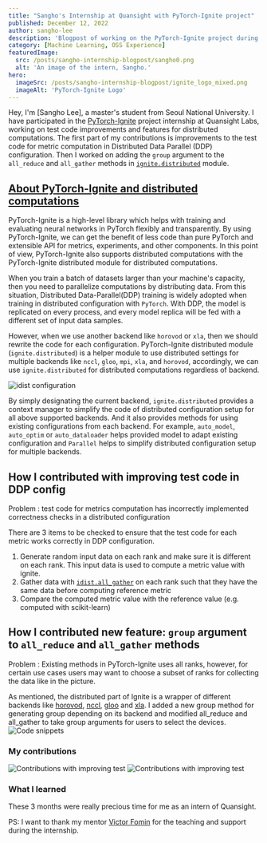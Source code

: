 ```yaml
---
title: "Sangho's Internship at Quansight with PyTorch-Ignite project"
published: December 12, 2022
author: sangho-lee
description: 'Blogpost of working on the PyTorch-Ignite project during internship at Quansight'
category: [Machine Learning, OSS Experience]
featuredImage:
  src: /posts/sangho-internship-blogpost/sangho0.png
  alt: 'An image of the intern, Sangho.'
hero:
  imageSrc: /posts/sangho-internship-blogpost/ignite_logo_mixed.png
  imageAlt: 'PyTorch-Ignite Logo'
---
```


Hey, I'm [Sangho Lee], a master's student from Seoul National University.
I have participated in the [PyTorch-Ignite](https://pytorch-ignite.ai/) project internship at Quansight Labs, working on test code improvements and features for distributed computations.
The first part of my contributions is improvements to the test code for metric computation in Distributed Data Parallel (DDP) configuration.
Then I worked on adding the `group` argument to the `all_reduce` and `all_gather` methods in [`ignite.distributed`](https://pytorch.org/ignite/distributed.html) module.

## [About PyTorch-Ignite and distributed computations](https://pytorch-ignite.ai/tutorials/advanced/01-collective-communication/)

PyTorch-Ignite is a high-level library which helps with training and evaluating neural networks in PyTorch flexibly and transparently.
By using PyTorch-Ignite, we can get the benefit of less code than pure PyTorch and extensible API for metrics, experiments, and other components.
In this point of view, PyTorch-Ignite also supports distributed computations with the PyTorch-Ignite distributed module for distributed computations.

When you train a batch of datasets larger than your machine's capacity, then you need to parallelize computations by distributing data.
From this situation, Distributed Data-Parallel(DDP) training is widely adopted when training in distributed configuration with `PyTorch`.
With DDP, the model is replicated on every process, and every model replica will be fed with a different set of input data samples.

However, when we use another backend like `horovod` or `xla`, then we should rewrite the code for each configuration.
PyTorch-Ignite distributed module (`ignite.distributed`) is a helper module to use distributed settings for multiple backends like `nccl`, `gloo`, `mpi`, `xla`, and `horovod`, accordingly, we can use `ignite.distributed` for distributed computations regardless of backend.


![idist configuration](/posts/sangho-internship-blogpost/ddp0.png)

By simply designating the current backend, `ignite.distributed` provides a context manager to simplify the code of distributed configuration setup for all above supported backends. And it also provides methods for using existing configurations from each backend.
For example, `auto_model`, `auto_optim` or `auto_dataloader` helps provided model to adapt existing configuration and `Parallel` helps 
to simplify distributed configuration setup for multiple backends.


## How I contributed with improving test code in DDP config

Problem : test code for metrics computation has incorrectly implemented correctness checks in a distributed configuration

There are 3 items to be checked to ensure that the test code for each metric works correctly in DDP configuration.
1) Generate random input data on each rank and make sure it is different on each rank. This input data is used to compute a metric value with ignite.
2) Gather data with [`idist.all_gather`](https://pytorch-ignite.ai/tutorials/advanced/01-collective-communication/#all-gather) on each rank such that they have the same data before computing reference metric
3) Compare the computed metric value with the reference value (e.g. computed with scikit-learn)


## How I contributed new feature: `group` argument to `all_reduce` and `all_gather` methods

Problem : Existing methods in PyTorch-Ignite uses all ranks, however, for certain use cases users may want to choose a subset of ranks for collecting the data like in the picture.

As mentioned, the distributed part of Ignite is a wrapper of different backends like [horovod](https://horovod.ai/), [nccl](https://developer.nvidia.com/nccl), [gloo](https://github.com/facebookincubator/gloo) and [xla](https://github.com/pytorch/xla).
I added a new group method for generating group depending on its backend and modified all_reduce and all_gather to take group arguments for users to select the devices.
![Code snippets](/posts/sangho-internship-blogpost/code1.png)


### My contributions

![Contributions with improving test](/posts/sangho-internship-blogpost/cont1.png)
![Contributions with improving test](/posts/sangho-internship-blogpost/cont2.png)

### What I learned

These 3 months were really precious time for me as an intern of Quansight.

PS: I want to thank my mentor [Victor Fomin](https://github.com/vfdev-5) for the teaching and support during the internship.